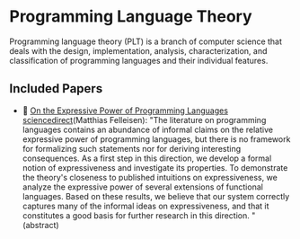 # Programming Language Theory

Programming language theory (PLT) is a branch of computer science that deals with the design, implementation, analysis, characterization, and classification of programming languages and their individual features.

## Included Papers

* :scroll: [On the Expressive Power of Programming Languages](scp91-felleisen.ps.gz) [sciencedirect](https://www.sciencedirect.com/science/article/pii/016764239190036W)(Matthias Felleisen): "The literature on programming languages contains an abundance of informal
claims on the relative expressive power of programming languages, but there
is no framework for formalizing such statements nor for deriving interesting
consequences. As a first step in this direction, we develop a formal notion
of expressiveness and investigate its properties. To demonstrate the theory's
closeness to published intuitions on expressiveness, we analyze the expressive
power of several extensions of functional languages. Based on these results,
we believe that our system correctly captures many of the informal ideas on
expressiveness, and that it constitutes a good basis for further research in this
direction. " (abstract)
